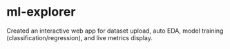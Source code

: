 # ml-explorer
Created an interactive web app for dataset upload, auto EDA, model training (classification/regression), and live metrics display.

